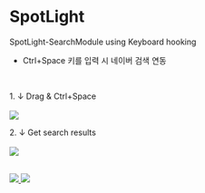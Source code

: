 # SpotLight

SpotLight-SearchModule using Keyboard hooking


- Ctrl+Space 키를 입력 시 네이버 검색 연동

</br>

<p>
  <div>1. ↓ Drag & Ctrl+Space</div></br>
  <kbd>
    <img src="https://user-images.githubusercontent.com/19161231/47703378-72c22800-dc63-11e8-9028-aede98bda660.png">
  </kbd>
</p>

<p>
  <div>2. ↓ Get search results</div></br>
  <kbd>
    <img src="https://user-images.githubusercontent.com/19161231/47703307-2bd43280-dc63-11e8-96d8-965e896ca514.png">
  </kbd>
</p>


</br> 
<a href="mailto:dydtjr1994@gmail.com" target="_blank">
  <img 
src="https://img.shields.io/badge/E--mail-Yongseok%20choi-yellow.svg">
</a>

<a href="https://blog.naver.com/cys_star" target="_blank">
  <img 
src="https://img.shields.io/badge/Blog-cys__star%27s%20Blog-blue.svg">
</a>
